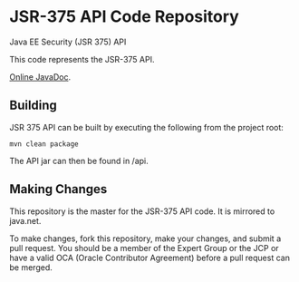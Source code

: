 # JSR-375 API Code Repository

Java EE Security (JSR 375) API

This code represents the JSR-375 API.

[Online JavaDoc](https://javaee-security-spec.github.io/security-api/).

Building
--------

JSR 375 API can be built by executing the following from the project root:

``mvn clean package``

The API jar can then be found in /api.

Making Changes
--------------

This repository is the master for the JSR-375 API code. It is mirrored to java.net.

To make changes, fork this repository, make your changes, and submit a pull request.
You should be a member of the Expert Group or the JCP or have a valid OCA (Oracle Contributor Agreement) before a pull request can be merged.
